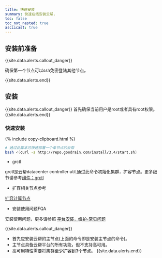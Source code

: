 ```yaml
---
title: 快速安装
summary: 快速在线安装云帮.
toc: false
toc_not_nested: true
asciicast: true
---
```


<div id="toc"></div>

<!--
&emsp;&emsp;通过grctl在线安装云帮。
-->
## 安装前准备

{{site.data.alerts.callout_danger}}

确保第一个节点可以ssh免密登陆其他节点。

{{site.data.alerts.end}}


## 安装

{{site.data.alerts.callout_danger}}
首先确保当前用户是root或者具有root权限。
{{site.data.alerts.end}}

### 快速安装

{% include copy-clipboard.html %}
```bash
# 通过此脚本可快速部署一个单节点的云帮 
bash <(curl -s http://repo.goodrain.com/install/3.4/start.sh)
```

<!--
### 拆分安装

- 安装grctl

{% include copy-clipboard.html %}
```bash
bash -c "$(curl -s repo.goodrain.com/install/grctl)"
```
grctl是云帮datacenter controller util,通过此命令初始化集群，扩容节点。更多细节请参考[组件：grctl](http://www.rainbond.com/docs/stable/platform-maintenance/add-management-node/component-introduction/grctl.html)

- 初始化集群

{% include copy-clipboard.html %}
```bash
# 默认会将第一个节点初始化为管理节点&计算节点
grctl init
```

- 安装计算节点服务

```bash
# 获取第一个节点的uid
uuid=$(cat /etc/goodrain/host_uuid.conf | awk -F '=' '{print $2}')
# 安装计算节点服务
grctl install compute --nodes $uuid
```

- 上线计算节点

```
grctl node up $uuid
# ready字段显示为true
grctl node list
```

- 访问web控制台

```bash
# 第一个节点的ip
grctl show
<ip>:7070
```

-->

- grctl

grctl是云帮datacenter controller util,通过此命令初始化集群，扩容节点。更多细节请参考[组件：grctl](http://www.rainbond.com/docs/stable/platform-maintenance/add-management-node/component-introduction/grctl.html)

- 扩容相关节点参考

[扩容计算节点](http://www.rainbond.com/docs/stable/platform-maintenance/add-compute-node/install-command.html)

- 安装使用问题FQA

安装使用问题，更多请参照 [平台安装，维护-常见问题](http://rb.goodrain.com/docs/stable/FAQs/install-maintenance-faqs.html)

{{site.data.alerts.callout_danger}}
- 首先应安装云帮的主节点(上面的命令即是安装主节点的命令)。
- 主节点具备云帮平台的所有功能，但不支持高可用。
- 高可用特性需要将集群至少扩容到3个节点。
{{site.data.alerts.end}}
